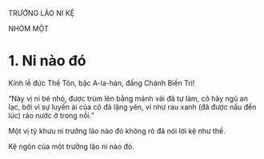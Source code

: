 TRƯỞNG LÃO NI KỆ

NHÓM MỘT

# 1. Ni nào đó

Kính lễ đức Thế Tôn, bậc A-la-hán, đấng Chánh Biến Tri!

“Này vị ni bé nhỏ, được trùm lên bằng mảnh vải đã tự làm, cô hãy ngủ an lạc, bởi vì sự luyến ái của cô đã lặng yên, ví như rau xanh (đã được nấu đến lúc) ráo nước ở trong nồi.”

Một vị tỳ khưu ni trưởng lão nào đó không rõ đã nói lời kệ như thế.

Kệ ngôn của một trưởng lão ni nào đó.
